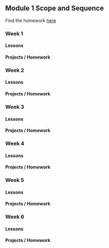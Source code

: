 ## Module 1 Scope and Sequence

Find the homework [here](https://github.com/turingschool/turing-homework)

### Week 1

#### Lessons

#### Projects / Homework

### Week 2

#### Lessons

#### Projects / Homework

### Week 3

#### Lessons

#### Projects / Homework


### Week 4

#### Lessons

#### Projects / Homework


### Week 5

#### Lessons

#### Projects / Homework

### Week 6

#### Lessons

#### Projects / Homework

